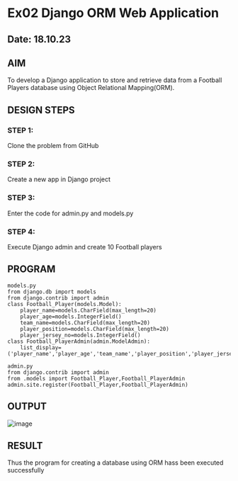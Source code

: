 # Ex02 Django ORM Web Application
## Date: 18.10.23

## AIM
To develop a Django application to store and retrieve data from a Football Players database using Object Relational Mapping(ORM).

## DESIGN STEPS

### STEP 1:
Clone the problem from GitHub

### STEP 2:
Create a new app in Django project

### STEP 3:
Enter the code for admin.py and models.py

### STEP 4:
Execute Django admin and create 10 Football players

## PROGRAM
```
models.py
from django.db import models
from django.contrib import admin
class Football_Player(models.Model):
    player_name=models.CharField(max_length=20)
    player_age=models.IntegerField()
    team_name=models.CharField(max_length=20)
    player_position=models.CharField(max_length=20)
    player_jersey_no=models.IntegerField()
class Football_PlayerAdmin(admin.ModelAdmin):
    list_display=('player_name','player_age','team_name','player_position','player_jersey_no')    

admin.py
from django.contrib import admin
from .models import Football_Player,Football_PlayerAdmin
admin.site.register(Football_Player,Football_PlayerAdmin)

```

## OUTPUT
![image](https://github.com/SridharShyam/ORM/assets/144871368/eb100ec6-ec10-41fe-81a9-3fe4a706013e)



## RESULT
Thus the program for creating a database using ORM hass been executed successfully
